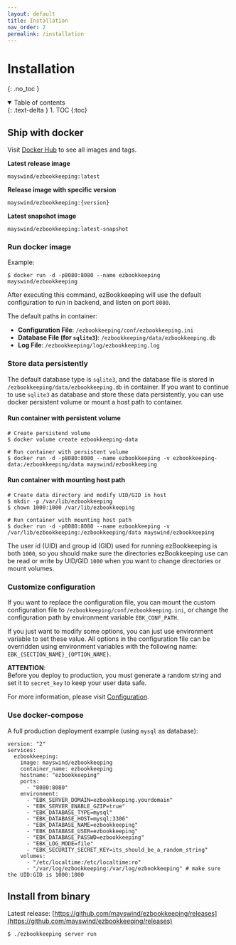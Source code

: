 ```yaml
---
layout: default
title: Installation
nav_order: 2
permalink: /installation
---
```


# Installation
{: .no_toc }

<details open markdown="block">
  <summary>
    Table of contents
  </summary>
  {: .text-delta }
1. TOC
{:toc}
</details>

## Ship with docker
Visit [Docker Hub](https://hub.docker.com/r/mayswind/ezbookkeeping) to see all images and tags.

**Latest release image**

    mayswind/ezbookkeeping:latest

**Release image with specific version**

    mayswind/ezbookkeeping:{version}  

**Latest snapshot image**

    mayswind/ezbookkeeping:latest-snapshot

### Run docker image

Example:

    $ docker run -d -p8080:8080 --name ezbookkeeping mayswind/ezbookkeeping

After executing this command, ezBookkeeping will use the default configuration to run in backend, and listen on port `8080`. 

The default paths in container:

* **Configuration File**: `/ezbookkeeping/conf/ezbookkeeping.ini`
* **Database File (for `sqlite3`)**: `/ezbookkeeping/data/ezbookkeeping.db`
* **Log File**: `/ezbookkeeping/log/ezbookkeeping.log`

### Store data persistently

The default database type is `sqlite3`, and the database file is stored in `/ezbookkeeping/data/ezbookkeeping.db` in container.
If you want to continue to use `sqlite3` as database and store these data persistently, you can use docker persistent volume or mount a host path to container.

#### Run container with persistent volume

    # Create persistend volume
    $ docker volume create ezbookkeeping-data

    # Run container with persistent volume
    $ docker run -d -p8080:8080 --name ezbookkeeping -v ezbookkeeping-data:/ezbookkeeping/data mayswind/ezbookkeeping

#### Run container with mounting host path

    # Create data directory and modify UID/GID in host
    $ mkdir -p /var/lib/ezbookkeeping
    $ chown 1000:1000 /var/lib/ezbookkeeping

    # Run container with mounting host path
    $ docker run -d -p8080:8080 --name ezbookkeeping -v /var/lib/ezbookkeeping:/ezbookkeeping/data mayswind/ezbookkeeping

The user id (UID) and group id (GID) used for running ezBookkeeping is both `1000`, so you should make sure the directories ezBookkeeping use can be read or write by UID/GID `1000` when you want to change directories or mount volumes.

### Customize configuration

If you want to replace the configuration file, you can mount the custom configuration file to `/ezbookkeeping/conf/ezbookkeeping.ini`, or change the configuration path by environment variable `EBK_CONF_PATH`.

If you just want to modify some options, you can just use environment variable to set these value.
All options in the configuration file can be overridden using environment variables with the following name:
`EBK_{SECTION_NAME}_{OPTION_NAME}`.

**ATTENTION**:  
Before you deploy to production, you must generate a random string and set it to `secret_key` to keep your user data safe.

For more information, please visit [Configuration](/configuration).

### Use docker-compose

A full production deployment example (using `mysql` as database):

```
version: "2"
services:
  ezbookkeeping:
    image: mayswind/ezbookkeeping
    container_name: ezbookkeeping
    hostname: "ezbookkeeping"
    ports:
      - "8080:8080"
    environment:
      - "EBK_SERVER_DOMAIN=ezbookkeeping.yourdomain"
      - "EBK_SERVER_ENABLE_GZIP=true"
      - "EBK_DATABASE_TYPE=mysql"
      - "EBK_DATABASE_HOST=mysql:3306"
      - "EBK_DATABASE_NAME=ezbookkeeping"
      - "EBK_DATABASE_USER=ezbookkeeping"
      - "EBK_DATABASE_PASSWD=ezbookkeeping"
      - "EBK_LOG_MODE=file"
      - "EBK_SECURITY_SECRET_KEY=its_should_be_a_random_string"
    volumes:
      - "/etc/localtime:/etc/localtime:ro"
      - "/var/log/ezbookkeeping:/var/log/ezbookkeeping" # make sure the UID:GID is 1000:1000
```

## Install from binary
Latest release: [https://github.com/mayswind/ezbookkeeping/releases](https://github.com/mayswind/ezbookkeeping/releases)

    $ ./ezbookkeeping server run
